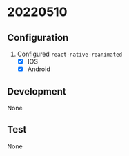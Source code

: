 # 20220510

## Configuration

1. Configured `react-native-reanimated`
    - [x] IOS
    - [x] Android

## Development

None

## Test

None